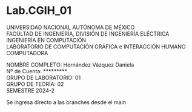 # Lab.CGIH_01

UNIVERSIDAD NACIONAL AUTÓNOMA DE MÉXICO    
FACULTAD DE INGENIERÍA, DIVISIÓN DE INGENIERÍA ELÉCTRICA    
INGENIERÍA EN COMPUTACIÓN    
LABORATORIO DE COMPUTACIÓN GRÁFICA e INTERACCIÓN HUMANO COMPUTADORA    


NOMBRE COMPLETO: Hernández Vázquez Daniela    
Nº de Cuenta: *********    
GRUPO DE LABORATORIO: 01    
GRUPO DE TEORÍA: 02    
SEMESTRE 2024-2    

Se ingresa directo a las branches desde el main 
